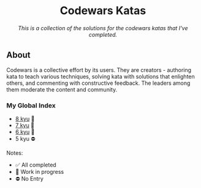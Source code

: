 <h1 align="center">Codewars Katas</h1>

<h6 align="center">
  This is a collection of the solutions for the codewars katas that I've completed.
</h6>

## About 
Codewars is a collective effort by its users. They are creators - authoring kata to teach various techniques, solving kata with solutions that enlighten others, and commenting with constructive feedback. The leaders among them moderate the content and community.

### My Global Index
- [8 kyu](https://github.com/dyarawilliams/codewars-katas/tree/main/8-kyu) 🚧
- [7 kyu](https://github.com/dyarawilliams/codewars-katas/tree/main/7-kyu) 🚧
- [6 kyu](https://github.com/dyarawilliams/codewars-katas/tree/main/6-kyu) 🚧
- 5 kyu ⛔

Notes:

- ✅ All completed
- 🚧 Work in progress
- ⛔ No Entry
